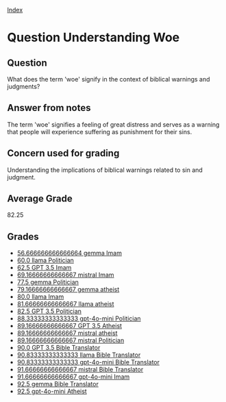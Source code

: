 
[Index](../../index.md)
# Question Understanding Woe
## Question
What does the term 'woe' signify in the context of biblical warnings and judgments?

## Answer from notes
The term 'woe' signifies a feeling of great distress and serves as a warning that people will experience suffering as punishment for their sins.

## Concern used for grading
Understanding the implications of biblical warnings related to sin and judgment.

## Average Grade
82.25

## Grades
 * [56.666666666666664 gemma Imam](../answers/gemma_Imam/Understanding_Woe.md)
 * [60.0 llama Politician](../answers/llama_Politician/Understanding_Woe.md)
 * [62.5 GPT 3.5 Imam](../answers/GPT_3.5_Imam/Understanding_Woe.md)
 * [69.16666666666667 mistral Imam](../answers/mistral_Imam/Understanding_Woe.md)
 * [77.5 gemma Politician](../answers/gemma_Politician/Understanding_Woe.md)
 * [79.16666666666667 gemma atheist](../answers/gemma_atheist/Understanding_Woe.md)
 * [80.0 llama Imam](../answers/llama_Imam/Understanding_Woe.md)
 * [81.66666666666667 llama atheist](../answers/llama_atheist/Understanding_Woe.md)
 * [82.5 GPT 3.5 Politician](../answers/GPT_3.5_Politician/Understanding_Woe.md)
 * [88.33333333333333 gpt-4o-mini Politician](../answers/gpt-4o-mini_Politician/Understanding_Woe.md)
 * [89.16666666666667 GPT 3.5 Atheist](../answers/GPT_3.5_Atheist/Understanding_Woe.md)
 * [89.16666666666667 mistral atheist](../answers/mistral_atheist/Understanding_Woe.md)
 * [89.16666666666667 mistral Politician](../answers/mistral_Politician/Understanding_Woe.md)
 * [90.0 GPT 3.5 Bible Translator](../answers/GPT_3.5_Bible_Translator/Understanding_Woe.md)
 * [90.83333333333333 llama Bible Translator](../answers/llama_Bible_Translator/Understanding_Woe.md)
 * [90.83333333333333 gpt-4o-mini Bible Translator](../answers/gpt-4o-mini_Bible_Translator/Understanding_Woe.md)
 * [91.66666666666667 mistral Bible Translator](../answers/mistral_Bible_Translator/Understanding_Woe.md)
 * [91.66666666666667 gpt-4o-mini Imam](../answers/gpt-4o-mini_Imam/Understanding_Woe.md)
 * [92.5 gemma Bible Translator](../answers/gemma_Bible_Translator/Understanding_Woe.md)
 * [92.5 gpt-4o-mini Atheist](../answers/gpt-4o-mini_Atheist/Understanding_Woe.md)
